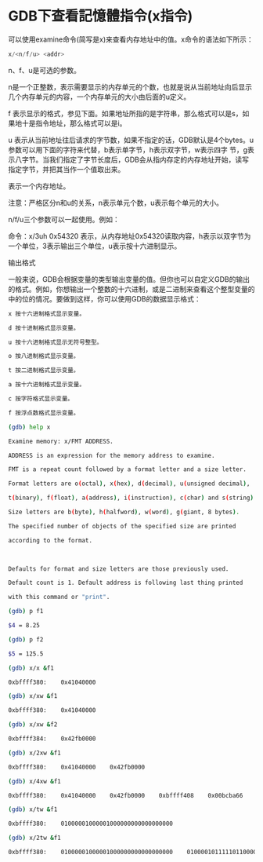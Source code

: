 # GDB下查看記憶體指令(x指令)


可以使用examine命令(简写是x)来查看内存地址中的值。x命令的语法如下所示：

 
```c
x/<n/f/u> <addr>
```

n、f、u是可选的参数。

 

 

n是一个正整数，表示需要显示的内存单元的个数，也就是说从当前地址向后显示几个内存单元的内容，一个内存单元的大小由后面的u定义。

 

 

f 表示显示的格式，参见下面。如果地址所指的是字符串，那么格式可以是s，如果地十是指令地址，那么格式可以是i。

 

 

u 表示从当前地址往后请求的字节数，如果不指定的话，GDB默认是4个bytes。u参数可以用下面的字符来代替，b表示单字节，h表示双字节，w表示四字 节，g表示八字节。当我们指定了字节长度后，GDB会从指内存定的内存地址开始，读写指定字节，并把其当作一个值取出来。

 

 

<addr>表示一个内存地址。

 

 

注意：严格区分n和u的关系，n表示单元个数，u表示每个单元的大小。

 

n/f/u三个参数可以一起使用。例如：

命令：x/3uh 0x54320 表示，从内存地址0x54320读取内容，h表示以双字节为一个单位，3表示输出三个单位，u表示按十六进制显示。

 

输出格式

一般来说，GDB会根据变量的类型输出变量的值。但你也可以自定义GDB的输出的格式。例如，你想输出一个整数的十六进制，或是二进制来查看这个整型变量的中的位的情况。要做到这样，你可以使用GDB的数据显示格式：

``` sh
x 按十六进制格式显示变量。

d 按十进制格式显示变量。

u 按十六进制格式显示无符号整型。

o 按八进制格式显示变量。

t 按二进制格式显示变量。

a 按十六进制格式显示变量。

c 按字符格式显示变量。

f 按浮点数格式显示变量。
```
 
```sh
(gdb) help x

Examine memory: x/FMT ADDRESS.

ADDRESS is an expression for the memory address to examine.

FMT is a repeat count followed by a format letter and a size letter.

Format letters are o(octal), x(hex), d(decimal), u(unsigned decimal),

t(binary), f(float), a(address), i(instruction), c(char) and s(string).

Size letters are b(byte), h(halfword), w(word), g(giant, 8 bytes).

The specified number of objects of the specified size are printed

according to the format.

 

Defaults for format and size letters are those previously used.

Default count is 1. Default address is following last thing printed

with this command or "print".

(gdb) p f1

$4 = 8.25

(gdb) p f2

$5 = 125.5

(gdb) x/x &f1

0xbffff380:    0x41040000

(gdb) x/xw &f1

0xbffff380:    0x41040000

(gdb) x/xw &f2

0xbffff384:    0x42fb0000

(gdb) x/2xw &f1

0xbffff380:    0x41040000    0x42fb0000

(gdb) x/4xw &f1

0xbffff380:    0x41040000    0x42fb0000    0xbffff408    0x00bcba66

(gdb) x/tw &f1

0xbffff380:    01000001000001000000000000000000

(gdb) x/2tw &f1

0xbffff380:    01000001000001000000000000000000    01000010111110110000000000000000
```